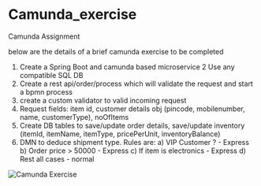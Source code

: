 # Camunda_exercise
Camunda Assignment

below are the details of a brief camunda exercise to be completed

1. Create a Spring Boot and camunda based microservice
2 Use any compatible SQL DB
3. Create a rest api/order/process which will validate the request and start a bpmn process
4. create a custom validator to valid incoming request
5. Request fields: item id, customer details obj (pincode, mobilenumber, name, customerType), noOfItems
6. Create DB tables to save/update order details, save/update inventory (itemId, itemName, itemType, pricePerUnit, inventoryBalance)
7. DMN to deduce shipment type. Rules are:
   a) VIP Customer ? - Express
   b) Order price > 50000 - Express
   c) If item is electronics - Express
   d) Rest all cases - normal

![Camunda Exercise](https://github.com/user-attachments/assets/2806a9a9-e728-497f-914a-d36cbbd59b0b)
